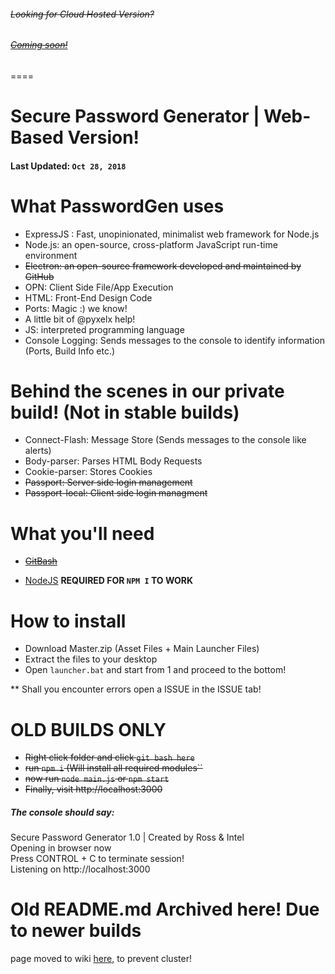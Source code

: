 ###### ~~Looking for Cloud Hosted Version?~~
###### ~~[Coming soon!](#)~~
====

Secure Password Generator | Web-Based Version!
======

#### Last Updated: ``Oct 28, 2018``

# What PasswordGen uses
* ExpressJS : Fast, unopinionated, minimalist web framework for Node.js
* Node.js: an open-source, cross-platform JavaScript run-time environment
* ~~Electron: an open-source framework developed and maintained by GitHub~~
* OPN: Client Side File/App Execution
* HTML: Front-End Design Code
* Ports: Magic :) we know!
* A little bit of @pyxelx help!
* JS: interpreted programming language
* Console Logging: Sends messages to the console to identify information (Ports, Build Info etc.)

Behind the scenes in our private build! (Not in stable builds)
======

* Connect-Flash: Message Store (Sends messages to the console like alerts)
* Body-parser: Parses HTML Body Requests
* Cookie-parser: Stores Cookies
* ~~Passport: Server side login management~~
* ~~Passport-local: Client side login managment~~

 # What you'll need
 
 * ~~[GitBash](https://git-scm.com/)~~
 
 * [NodeJS](https://nodejs.org/en/) **REQUIRED FOR ``NPM I`` TO WORK**
 

# How to install

* Download Master.zip (Asset Files + Main Launcher Files)
* Extract the files to your desktop
* Open `launcher.bat` and start from 1 and proceed to the bottom!

** Shall you encounter errors open a ISSUE in the ISSUE tab!

 OLD BUILDS ONLY
======
* ~~Right click folder and click ``git bash here``~~
* ~~run ``npm i`` (Will install all required modules``~~
* ~~now run ``node main.js`` or ``npm start``~~
* ~~Finally, visit http://localhost:3000~~

##### The console should say: 

Secure Password Generator 1.0 | Created by Ross & Intel
<br/>
Opening in browser now
<br/>
Press CONTROL + C to terminate session!
<br/>
Listening on http://localhost:3000

Old README.md Archived here! Due to newer builds
====
page moved to wiki [here](https://github.com/RossMdevs/Password-Gen-Localhost/wiki/Old-Build-Tutorial), to prevent cluster!
